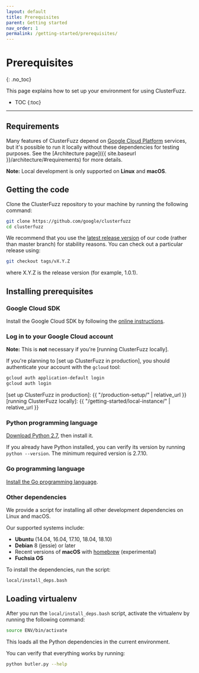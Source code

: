 ```yaml
---
layout: default
title: Prerequisites
parent: Getting started
nav_order: 1
permalink: /getting-started/prerequisites/
---
```


# Prerequisites
{: .no_toc}

This page explains how to set up your environment for using ClusterFuzz.

- TOC
{:toc}

---
## Requirements
Many features of ClusterFuzz depend on [Google Cloud
Platform](https://cloud.google.com) services, but it's possible to run it locally without these dependencies for testing purposes. See the [Architecture page]({{ site.baseurl }}/architecture/#requirements) for more details.

**Note:** Local development is only supported on **Linux** and **macOS**.

## Getting the code

Clone the ClusterFuzz repository to your machine by running the following command:

```bash
git clone https://github.com/google/clusterfuzz
cd clusterfuzz
```

We recommend that you use the [latest release
version](https://github.com/google/clusterfuzz/releases/latest) of our code
(rather than master branch) for stability reasons. You can check out a
particular release using:

```bash
git checkout tags/vX.Y.Z
```
where X.Y.Z is the release version (for example, 1.0.1). 

## Installing prerequisites

### Google Cloud SDK
Install the Google Cloud SDK by following the [online
instructions](https://cloud.google.com/sdk/).

### Log in to your Google Cloud account
**Note:** This is **not** necessary if you're [running ClusterFuzz locally].

If you're planning to [set up ClusterFuzz in production], you should
authenticate your account with the `gcloud` tool:

```bash
gcloud auth application-default login
gcloud auth login
```

[set up ClusterFuzz in production]: {{ "/production-setup/" | relative_url }}
[running ClusterFuzz locally]: {{ "/getting-started/local-instance/" | relative_url }}

### Python programming language
[Download Python 2.7](https://www.python.org/downloads/release/python-2715/), then install it.

If you already have Python installed, you can verify its version by running `python --version`.
The minimum required version is 2.7.10.

### Go programming language
[Install the Go programming language](https://golang.org/doc/install).

### Other dependencies
We provide a script for installing all other development dependencies on Linux
and macOS.

Our supported systems include:

- **Ubuntu** (14.04, 16.04, 17.10, 18.04, 18.10)
- **Debian** 8 (jessie) or later
- Recent versions of **macOS** with [homebrew] (experimental)
- **Fuchsia OS** 

To install the dependencies, run the script:
```bash
local/install_deps.bash
```

[homebrew]: https://brew.sh/

## Loading virtualenv
After you run the `local/install_deps.bash` script, activate the virtualenv by running the following command:

```bash
source ENV/bin/activate
```
This loads all the Python dependencies in the current environment.

You can verify that everything works by running:
```bash
python butler.py --help
```
